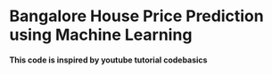 # Bangalore House Price Prediction using Machine Learning
#### This code is inspired by youtube tutorial codebasics
